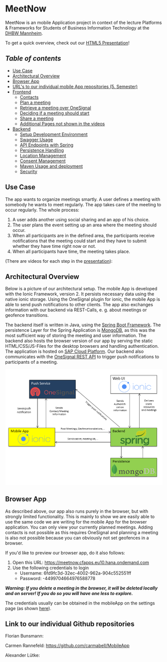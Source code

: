 # MeetNow

MeetNow is an mobile Application project in context of the lecture Platforms & Frameworks for Students of Business 
Information Technology at the [DHBW Mannheim](https://www.dhbw-mannheim.de/).

To get a quick overview, check out our 
[HTML5 Presentation](http://htmlpreview.github.io/?https://github.com/XLexxaX/MeetNow/blob/master/presentation/presentation.html)!

## _Table of contents_
- [Use Case](#use-case)
- [Architectural Overview](#architectural-overview)
- [Browser App](#browser-app)
- [URL's to our individual mobile App repositories (5. Semester)](#link-to-our-individual-github-repositories)
- [Frontend](./mobileApp/README.md)
    + [Contacts](./mobileApp/README.md#contacts)
    + [Plan a meeting](./mobileApp/README.md#plan-a-meeting)
    + [Retrieve a meeting over OneSignal](./mobileApp/README.md#retrive-a-meeting-over-OneSignal)
    + [Deciding if a meeting should start](./mobileApp/README.md#deciding-if-a-meeting-should-start)
    + [Share a meeting](./mobileApp/README.md#share-a-meeting)
    + [Additional Pages not shown in the videos](./mobileApp/README.md#additional-pages-not-shown-in-the-videos)
- [Backend](./backend/README.md)
    + [Setup Development Environment](./backend/README.md#setup-development-environment)
    + [Swagger Usage](./backend/README.md#swagger-usage)
    + [API Endpoints with Spring](./backend/README.md#api-endpoints-with-spring)
    + [Persistence Handling](./backend/README.md#persistencehandling)
    + [Location Management](./backend/README.md#location-management)
    + [Consent Management](./backend/README.md#consent-management)
    + [Maven Usage and deployment](./backend/README.md#maven-usage-and-deployment)
    + [Security](./backend/README.md#security)

## Use Case

The app wants to organize meetings smartly. A user defines a meeting with somebody he wants to meet regularly. The app
takes care of the meeting to occur regularly. The whole process:

1. A user adds another using social sharing and an app of his choice.
2. The user plans the event setting up an area where the meeting should occur.
3. When all participants are in the defined area, the participants receive notifications that the meeting could start
and they have to submit whether they have time right now or not.
4. When all participants have time, the meeting takes place.

 (There are videos for each step in the 
[presentation](http://htmlpreview.github.io/?https://github.com/XLexxaX/MeetNow/blob/master/presentation/presentation.html)):

## Architectural Overview
Below is a picture of our architectural setup. 
The mobile App is developed with the Ionic Framework, version 2. It persists necessary data using the native ionic 
storage. Using the OneSignal plugin for ionic, the mobile App is able to send push notifications to other clients. 
The app also exchanges information with our backend via REST-Calls, e. g. about meetings or geofence transitions. 

The backend itself is written in Java, using the [Spring Boot Framework](https://projects.spring.io/spring-boot/). 
The persistence Layer for the Spring Application 
is [MongoDB](https://www.mongodb.com/), as this was the most sufficient way of storing the meeting and user information. 
The backend also hosts the browser version of our app by serving the static HTML/CSS/JS-Files for the desktop browsers 
and handling 
authentication. The application is hosted on [SAP Cloud Platform](https://cloudplatform.sap.com/index.html). Our 
backend also communicates with the [OneSignal REST API](https://documentation.onesignal.com/v3.0/reference) to trigger
push notifications to participants of a meeting.

![Architectural Overview](./Architecture_Overview.png "Architecture of the whole MeetNow application")

## Browser App
As described above, our app also runs purely in the browser, but with strongly limited functionality. This is mainly
to show we are easily able to use the same code we are writing for the mobile App for the browser application.
You can only view your currently planned meetings. Adding contacts is not possible as this requires OneSignal and 
planning a meeting is also not possible because you can obviously not set geofences in a browser. 

If you'd like to preview our browser app, do it also follows:
1. Open this URL: https://meetnow.cfapps.eu10.hana.ondemand.com
2. Use the following credentials to login
    - Username: 6fd9fc3d-32ec-4002-962a-904c552551ff
    - Password: -4499704664976588778

**_Warning: If you delete a meeting in the browser, it will be deleted locally and on server! If you do so you will have
one less to explore._**

The credentials usually can be obtained in the mobileApp on the settings page (as shown [here](TODO)).

## Link to our individual Github repositories
Florian Bunsmann:

Carmen Rannefeld: https://github.com/carmabell/MobileApp

Alexander Lütke:
